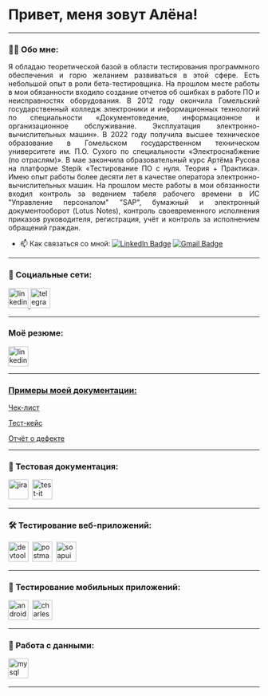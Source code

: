 # Привет, меня зовут Алёна!

---

### 👨‍💻 Обо мне:
<p align="justify">Я обладаю теоретической базой в области тестирования программного обеспечения и горю желанием развиваться в этой сфере. Есть небольшой опыт в роли бета-тестировщика. На прошлом месте работы в мои обязанности входило создание отчетов об ошибках в работе ПО и неисправностях оборудования. В 2012 году окончила Гомельский государственный колледж электроники и информационных технологий по специальности «Документоведение, информационное и организационное обслуживание. Эксплуатация электронно-вычислительных машин». В 2022 году получила высшее техническое образование в Гомельском государственном техническом университете им. П.О. Сухого по специальности «Электроснабжение (по отраслям)». В мае закончила образовательный курс Артёма Русова на платформе Stepik «Тестирование ПО с нуля. Теория + Практика». 
Имею опыт работы более десяти лет в качестве оператора электронно-вычислительных машин. На прошлом месте работы в мои обязанности входил контроль за ведением табеля рабочего времени в ИС "Управление персоналом" "SAP", бумажный и электронный документооборот (Lotus Notes), контроль своевременного исполнения приказов руководителя, регистрация, учёт и контроль за исполнением обращений граждан.</p>

- 📫 Как связаться со мной: [![LinkedIn Badge](https://img.shields.io/badge/-LinkedIn-blue?style=flat-square&logo=Linkedin&logoColor=white&link=https://www.linkedin.com/in/pireseduardo/)](https://www.linkedin.com/in/qaelena/) [![Gmail Badge](https://img.shields.io/badge/-Gmail-red?style=flat&logo=Gmail&logoColor=white)](mailto:lenaqa94@gmail.com)

---
### 🤝 Социальные сети:

  <div id="badges">
    <a href="https://www.linkedin.com/in/qaelena/" target="_blank">
      <img src="https://cdn-icons-png.flaticon.com/512/2504/2504799.png" width="40" height="40" alt="linkedin" />
    </a>
    <a href="https://t.me/lena1994x" target="_blank">
      <img src="https://cdn-icons-png.flaticon.com/512/2111/2111646.png" width="40" height="40" alt="telegram" />
    </a>
  </div>

---

### Моё резюме:
<div>
<a href="https://drive.google.com/file/d/1KSA3WJR64JoWkk2bJwTynmCkxxKFgp7N/view?usp=sharing" target="_blank">
      <img src="https://cdn-icons-png.flaticon.com/128/6186/6186195.png" width="40" height="40" alt="linkedin" />
      </div>

---
### Примеры моей документации:
<div id="doc">
     <p><a href="https://github.com/LenaQA94/checklist" target="_blank">Чек-лист</p>
      </a>
 <p><a href="https://github.com/LenaQA94/test-case" target="_blank">Тест-кейс</p>
    </a>
       <p><a href="https://github.com/LenaQA94/bug-report" target="_blank">Отчёт о дефекте</p>
      </a>
  </div>

---
### 📁 Тестовая документация:

<div>
  <img src="https://cdn.jsdelivr.net/gh/devicons/devicon/icons/jira/jira-original.svg" title="jira" alt="jira" width="40" height="40"/>&nbsp
    <img src="https://docs.testit.software/images/testit_logo_icon_blue.png" title="test-it" alt="test-it" width="40" height="40"/>&nbsp
    </div>

---
### 🛠 Тестирование веб-приложений:

<div>
  <img src="https://d33wubrfki0l68.cloudfront.net/38b5c953a4667366685d55db55d057c86db1fc54/a0fdc/static/acae6b24d940347661ca901ea07f47c1/chrome-dev-logo-icon.png" title="devtools" alt="devtools" width="40" height="40"/>&nbsp
  <img src="https://seeklogo.com/images/P/postman-logo-0087CA0D15-seeklogo.com.png" title="postman" alt="postman" width="40" height="40"/>&nbsp
  <img src="https://static0.smartbear.co/smartbearbrand/media/images/home/soapui-icon.svg" title="soapui" alt="soapui" width="40" height="40"/>&nbsp
</div>

---

### 📱 Тестирование мобильных приложений:

<div>
  <img src="https://cdn.jsdelivr.net/gh/devicons/devicon/icons/androidstudio/androidstudio-original.svg" title="android-studio" alt="android-studio" width="40" height="40"/>&nbsp
   <img src="https://cdn.icon-icons.com/icons2/3053/PNG/512/charles_proxy_macos_bigsur_icon_190302.png" title="charles-proxy" alt="charles-proxy" width="40" height="40"/>&nbsp
 </div>


---

### 💾 Работа с данными:

<div>
  <img src="https://cdn.jsdelivr.net/gh/devicons/devicon/icons/mysql/mysql-original.svg" title="mysql" alt="mysql" width="40" height="40"/>&nbsp
  </div>

---
